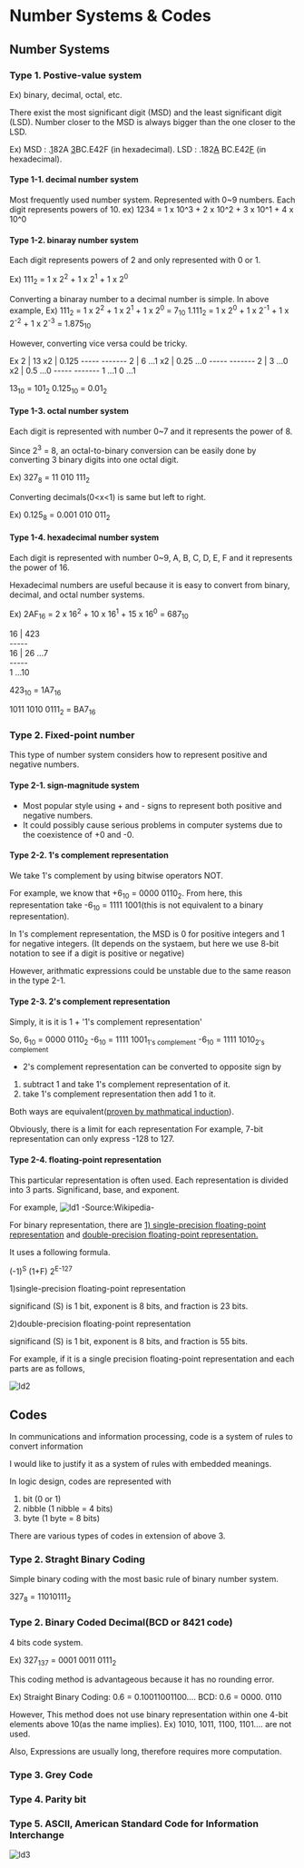 <!-- ---
layout: post
category: theory
--- -->

# Number Systems & Codes

## Number Systems

### Type 1. Postive-value system

Ex) binary, decimal, octal, etc.

There exist the most significant digit (MSD) and the least significant digit (LSD).
Number closer to the MSD is always bigger than the one closer to the LSD.

Ex) MSD : .<span style="text-decoration:underline">1</span>82A  <span style="text-decoration:underline">3</span>BC.E42F (in hexadecimal).
    LSD : .182<span style="text-decoration:underline">A</span>  BC.E42<span style="text-decoration:underline">F</span> (in hexadecimal).

#### Type 1-1. decimal number system

Most frequently used number system. Represented with 0~9 numbers.
Each digit represents powers of 10. ex) 1234 = 1 x 10^3 + 2 x 10^2 + 3 x 10^1 + 4 x 10^0

#### Type 1-2. binaray number system

Each digit represents powers of 2 and only represented with 0 or 1.

Ex) 111<sub>2</sub> = 1 x 2<sup>2</sup> + 1 x 2<sup>1</sup> + 1 x 2<sup>0</sup>

Converting a binaray number to a decimal number is simple.
In above example,
Ex) 111<sub>2</sub> = 1 x 2<sup>2</sup> + 1 x 2<sup>1</sup> + 1 x 2<sup>0</sup> = 7<sub>10</sub>
    1.111<sub>2</sub> = 1 x 2<sup>0</sup> + 1 x 2<sup>-1</sup> + 1 x 2<sup>-2</sup> + 1 x 2<sup>-3</sup> = 1.875<sub>10</sub>

However, converting vice versa could be tricky.

Ex       2 | 13              x2 | 0.125
            -----               -------
         2 |  6  ...1        x2 | 0.25 ...0
            -----               -------
         2 |  3  ...0        x2 | 0.5  ...0
            -----                -------
            1  ...1            0    ...1

13<sub>10</sub> = 101<sub>2</sub>     0.125<sub>10</sub> = 0.01<sub>2</sub>


#### Type 1-3. octal number system

Each digit is represented with number 0~7 and it represents the power of 8.

Since 2<sup>3</sup> = 8, an octal-to-binary conversion can be easily done by converting 3 binary digits into one octal digit.

Ex) 327<sub>8</sub> = 11 010 111<sub>2</sub>

Converting decimals(0<x<1) is same but left to right.

Ex) 0.125<sub>8</sub> = 0.001 010 011<sub>2</sub>


#### Type 1-4. hexadecimal number system

Each digit is represented with number 0~9, A, B, C, D, E, F and it represents the power of 16.

Hexadecimal numbers are useful because it is easy to convert from binary, decimal, and octal number systems.

Ex) 2AF<sub>16</sub> = 2 x 16<sup>2</sup> + 10 x 16<sup>1</sup> + 15 x 16<sup>0</sup> = 687<sub>10</sub>

16 | 423            
    -----          
16 |  26  ...7      
    -----         
      1   ...10      

423<sub>10</sub> = 1A7<sub>16</sub>

1011 1010 0111<sub>2</sub> = BA7<sub>16</sub>                   

### Type 2. Fixed-point number

This type of number system considers how to represent positive and negative numbers.


#### Type 2-1. sign-magnitude system

- Most popular style using + and - signs to represent both positive and negative numbers.
- It could possibly cause serious problems in computer systems due to the coexistence of +0 and -0.

#### Type 2-2. 1's complement representation

We take 1's complement by using bitwise operators NOT.

For example, we know that +6<sub>10</sub> = 0000 0110<sub>2</sub>.
From here, this representation take -6<sub>10</sub> = 1111 1001(this is not equivalent to a binary representation).

In 1's complement representation, the MSD is 0 for positive integers and 1 for negative integers.
(It depends on the systaem, but here we use 8-bit notation to see if a digit is positive or negative)

However, arithmatic expressions could be unstable due to the same reason in the type 2-1.

#### Type 2-3. 2's complement representation

Simply, it is it is 1 + '1's complement representation'

So, 
6<sub>10</sub> = 0000 0110<sub>2</sub>
-6<sub>10</sub> = 1111 1001<sub>1's complement</sub>
-6<sub>10</sub> = 1111 1010<sub>2's complement</sub>

* 2's complement representation can be converted to opposite sign by
1) subtract 1 and take 1's complement representation of it.
2) take 1's complement representation then add 1 to it.

Both ways are equivalent(<a href="https://www.cs.cornell.edu/~tomf/notes/cps104/twoscomp.html">proven by mathmatical induction</a>).

Obviously, there is a limit for each representation
For example, 7-bit representation can only express -128 to 127.


#### Type 2-4. floating-point representation

This particular representation is often used.
Each representation is divided into 3 parts. Significand, base, and exponent.

For example,
<img src="{{site.url}}/assets/images/theory/ld1.png" width="auto" height="auto" alt="ld1">
-Source:Wikipedia-

For binary representation, there are <span style="text-decoration:underline">1) single-precision floating-point representation</span> and <span style="text-decoration:underline">double-precision floating-point representation.</span>

It uses a following formula.

(-1)<sup>S</sup> (1+F) 2<sup>E-127</sup>

1)single-precision floating-point representation

significand (S) is 1 bit, exponent is 8 bits, and fraction is 23 bits.

2)double-precision floating-point representation

significand (S) is 1 bit, exponent is 8 bits, and fraction is 55 bits.

For example, if it is a single precision floating-point representation and each parts are as follows,


<img src="{{site.url}}/assets/images/theory/ld2.png" width="auto" height="auto" alt="ld2">




## Codes

In communications and information processing, code is a system of rules to convert information

I would like to justify it as a system of rules with embedded meanings.

In logic design, codes are represented with

1) bit (0 or 1)
2) nibble (1 nibble = 4 bits)
3) byte (1 byte = 8 bits)

There are various types of codes in extension of above 3.

### Type 2. Straght Binary Coding

Simple binary coding with the most basic rule of binary number system.

327<sub>8</sub> = 11010111<sub>2</sub>

### Type 2. Binary Coded Decimal(BCD or 8421 code)

4 bits code system.

Ex) 327<sub>137</sub> = 0001 0011 0111<sub>2</sub>

This coding method is advantageous because it has no rounding error.

Ex) Straight Binary Coding: 0.6 = 0.10011001100....
    BCD: 0.6 = 0000. 0110

However, This method does not use binary representation within one 4-bit elements above 10(as the name implies).
Ex) 1010, 1011, 1100, 1101.... are not used.

Also, Expressions are usually long, therefore requires more computation.


### Type 3. Grey Code

### Type 4. Parity bit

### Type 5. ASCII, American Standard Code for Information Interchange

<img src="{{site.url}}/assets/images/theory/ld3.jpeg" width="auto" height="auto" alt="ld3">